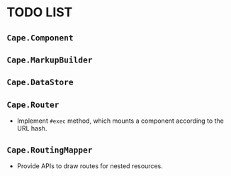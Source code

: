 # TODO LIST

## `Cape.Component`

## `Cape.MarkupBuilder`

## `Cape.DataStore`

## `Cape.Router`

* Implement `#exec` method, which mounts a component according to the URL hash.

## `Cape.RoutingMapper`

* Provide APIs to draw routes for nested resources.

